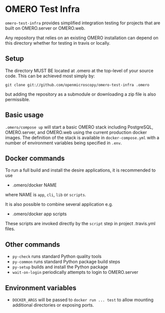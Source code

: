 OMERO Test Infra
================

`omero-test-infra` provides simplified integration testing
for projects that are built on OMERO.server or OMERO.web.

Any repository that relies on an existing OMERO installation
can depend on this directory whether for testing in travis
or locally.

Setup
-----

The directory MUST BE located at .omero at the top-level of
your source code. This can be achieved most simply by:

```
git clone git://github.com/openmicroscopy/omero-test-infra .omero
```

but adding the repository as a submodule or downloading a
zip file is also permissible.

Basic usage
-----------

`.omero/compose up` will start a basic OMERO stack including
PostgreSQL, OMERO.server, and OMERO.web using the current
production docker images. The definition of the stack is available
in `docker-compose.yml` with a number of environment variables
being specified in `.env`.

Docker commands
---------------

To run a full build and install the desire applications, it is
recommended to use

 * .omero/docker NAME

where NAME is `app`, `cli`, `lib` or `scripts`.

It is also possible to combine several application e.g.

 * .omero/docker app scripts

These scripts are invoked directly by the `script` step in project .travis.yml
files.

Other commands
--------------

 * `py-check` runs standard Python quality tools
 * `py-common` runs standard Python package build steps
 * `py-setup` builds and install the Python package
 * `wait-on-login` periodically attempts to login to OMERO.server

 Environment variables
 ---------------------

 * `DOCKER_ARGS` will be passed to `docker run ... test` to allow
   mounting additional directories or exposing ports.
